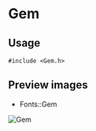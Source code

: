Gem
==========

Usage
------

    #include <Gem.h>

Preview images
--------------
* Fonts::Gem 

![Gem](https://raw.githubusercontent.com/DisplayCore/Gem/master/Preview/Gem.png)

